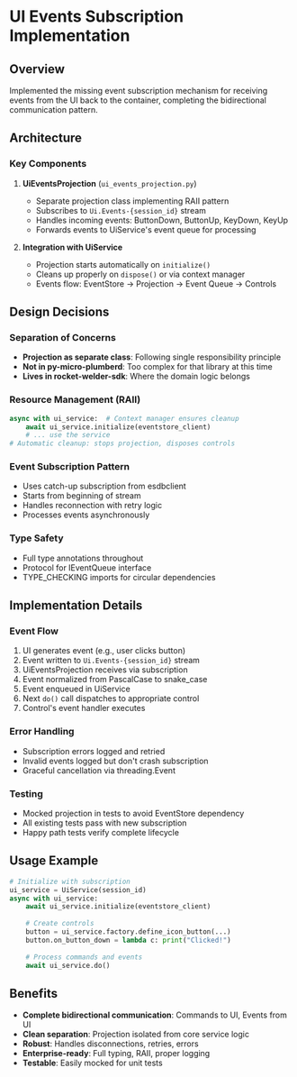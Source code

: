 # UI Events Subscription Implementation

## Overview
Implemented the missing event subscription mechanism for receiving events from the UI back to the container, completing the bidirectional communication pattern.

## Architecture

### Key Components

1. **UiEventsProjection** (`ui_events_projection.py`)
   - Separate projection class implementing RAII pattern
   - Subscribes to `Ui.Events-{session_id}` stream
   - Handles incoming events: ButtonDown, ButtonUp, KeyDown, KeyUp
   - Forwards events to UiService's event queue for processing

2. **Integration with UiService**
   - Projection starts automatically on `initialize()`
   - Cleans up properly on `dispose()` or via context manager
   - Events flow: EventStore → Projection → Event Queue → Controls

## Design Decisions

### Separation of Concerns
- **Projection as separate class**: Following single responsibility principle
- **Not in py-micro-plumberd**: Too complex for that library at this time
- **Lives in rocket-welder-sdk**: Where the domain logic belongs

### Resource Management (RAII)
```python
async with ui_service:  # Context manager ensures cleanup
    await ui_service.initialize(eventstore_client)
    # ... use the service
# Automatic cleanup: stops projection, disposes controls
```

### Event Subscription Pattern
- Uses catch-up subscription from esdbclient
- Starts from beginning of stream
- Handles reconnection with retry logic
- Processes events asynchronously

### Type Safety
- Full type annotations throughout
- Protocol for IEventQueue interface
- TYPE_CHECKING imports for circular dependencies

## Implementation Details

### Event Flow
1. UI generates event (e.g., user clicks button)
2. Event written to `Ui.Events-{session_id}` stream
3. UiEventsProjection receives via subscription
4. Event normalized from PascalCase to snake_case
5. Event enqueued in UiService
6. Next `do()` call dispatches to appropriate control
7. Control's event handler executes

### Error Handling
- Subscription errors logged and retried
- Invalid events logged but don't crash subscription
- Graceful cancellation via threading.Event

### Testing
- Mocked projection in tests to avoid EventStore dependency
- All existing tests pass with new subscription
- Happy path tests verify complete lifecycle

## Usage Example
```python
# Initialize with subscription
ui_service = UiService(session_id)
async with ui_service:
    await ui_service.initialize(eventstore_client)
    
    # Create controls
    button = ui_service.factory.define_icon_button(...)
    button.on_button_down = lambda c: print("Clicked!")
    
    # Process commands and events
    await ui_service.do()
```

## Benefits
- **Complete bidirectional communication**: Commands to UI, Events from UI
- **Clean separation**: Projection isolated from core service logic
- **Robust**: Handles disconnections, retries, errors
- **Enterprise-ready**: Full typing, RAII, proper logging
- **Testable**: Easily mocked for unit tests